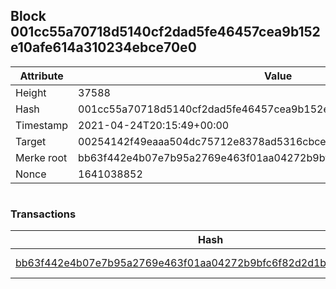 ## Block 001cc55a70718d5140cf2dad5fe46457cea9b152e10afe614a310234ebce70e0

Attribute | Value
--- | ---
Height | 37588
Hash | 001cc55a70718d5140cf2dad5fe46457cea9b152e10afe614a310234ebce70e0
Timestamp | 2021-04-24T20:15:49+00:00
Target | 00254142f49eaaa504dc75712e8378ad5316cbcead634704b3734b6271167cc4
Merke root | bb63f442e4b07e7b95a2769e463f01aa04272b9bfc6f82d2d1bb758b157fcb46
Nonce | 1641038852

```

```

### Transactions

Hash | Amount
--- | ---
[bb63f442e4b07e7b95a2769e463f01aa04272b9bfc6f82d2d1bb758b157fcb46](bb63f442e4b07e7b95a2769e463f01aa04272b9bfc6f82d2d1bb758b157fcb46.md) | 10.00000000 SKEPTI 
